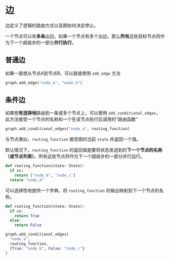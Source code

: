 # 边

边定义了逻辑的路由方式以及图如何决定停止。

一个节点可以有**多条**出边。如果一个节点有多个出边，那么**所有**这些目标节点将作为下一个超级步的一部分**并行执行**。

## 普通边

如果一直想从节点A到节点B，可以直接使用 `add_edge` 方法

```python
graph.add_edge("node_a", "node_b")
```

## 条件边

如果想**有选择地**路由到一条或多个节点上，可以使用 `add_conditional_edges`，此方法接受一个节点的名称和一个在该节点执行后调用的“路由函数”

```python
graph.add_conditional_edges("node_a", routing_function)
```

与节点类似，`routing_function` 接受图的当前 `state` 并返回一个值。

默认情况下，`routing_function` 的返回值是要将状态发送到的**下一个节点的名称（或节点列表）**。所有这些节点将作为下一个超级步的一部分并行运行。

```python
def routing_function(state: State):
  if xx:
    return ["node_b", "node_c"]
  return "node_d"
```

可以选择性地提供一个字典，将 `routing_function` 的输出映射到下一个节点的名称。

```python
def routing_function(state: State):
  if xx:
    return True
  else:
    return False

graph.add_conditional_edges(
  "node_a",
  routing_function,
  {True: "node_b", False: "node_c"}
)
```


